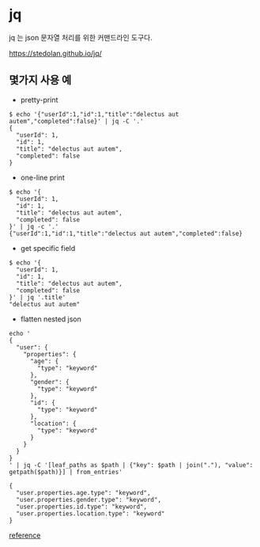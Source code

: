 # jq

jq 는 json 문자열 처리를 위한 커맨드라인 도구다.

https://stedolan.github.io/jq/

## 몇가지 사용 예

* pretty-print

```
$ echo '{"userId":1,"id":1,"title":"delectus aut autem","completed":false}' | jq -C '.'
{
  "userId": 1,
  "id": 1,
  "title": "delectus aut autem",
  "completed": false
}
```

* one-line print
```
$ echo '{
  "userId": 1,
  "id": 1,
  "title": "delectus aut autem",
  "completed": false
}' | jq -c '.'
{"userId":1,"id":1,"title":"delectus aut autem","completed":false}
```

* get specific field
```
$ echo '{
  "userId": 1,
  "id": 1,
  "title": "delectus aut autem",
  "completed": false
}' | jq '.title'
"delectus aut autem"
```

* flatten nested json
```
echo '
{
  "user": {
    "properties": {
      "age": {
        "type": "keyword"
      },
      "gender": {
        "type": "keyword"
      },
      "id": {
        "type": "keyword"
      },
      "location": {
        "type": "keyword"
      }
    }
  }
}
' | jq -C '[leaf_paths as $path | {"key": $path | join("."), "value": getpath($path)}] | from_entries'

{
  "user.properties.age.type": "keyword",
  "user.properties.gender.type": "keyword",
  "user.properties.id.type": "keyword",
  "user.properties.location.type": "keyword"
}
```

[reference](http://codesd.com/item/flatten-nested-json-using-jq.html)
